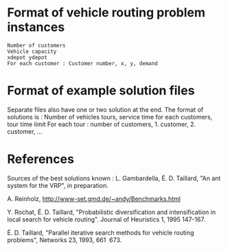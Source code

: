 # Format of vehicle routing problem instances

```text
Number of customers
Vehicle capacity
xdepot ydepot
For each customer : Customer number, x, y, demand
```

# Format of example solution files

Separate files also have one or two solution at the end.
The format of solutions is :
Number of vehicles tours, service time for each customers, tour time limit
For each tour : number of customers, 1. customer, 2. customer, ...

# References

Sources of the best solutions known :
L. Gambardella,  É. D. Taillard, "An ant system for the VRP", in preparation.

A. Reinholz, http://www-set.gmd.de/~andy/Benchmarks.html

Y. Rochat, É. D. Taillard, "Probabilistic diversification and intensification in local search for vehicle routing". Journal of Heuristics 1, 1995 147-167. 

É. D. Taillard, "Parallel iterative search methods for vehicle routing problems", Networks 23, 1993, 661 ­ 673. 
